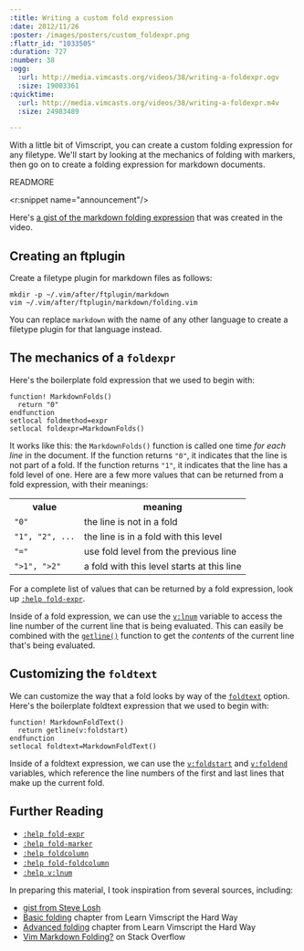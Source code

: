 ```yaml
--- 
:title: Writing a custom fold expression
:date: 2012/11/26
:poster: /images/posters/custom_foldexpr.png
:flattr_id: "1033505"
:duration: 727
:number: 38
:ogg: 
  :url: http://media.vimcasts.org/videos/38/writing-a-foldexpr.ogv
  :size: 19003361
:quicktime: 
  :url: http://media.vimcasts.org/videos/38/writing-a-foldexpr.m4v
  :size: 24983489

---
```


With a little bit of Vimscript, you can create a custom folding expression for any filetype. We'll start by looking at the mechanics of folding with markers, then go on to create a folding expression for markdown documents.

READMORE

<r:snippet name="announcement"/>

Here's [a gist of the markdown folding expression][gist] that was created in the video. 

## Creating an ftplugin

Create a filetype plugin for markdown files as follows:

    mkdir -p ~/.vim/after/ftplugin/markdown
    vim ~/.vim/after/ftplugin/markdown/folding.vim

You can replace `markdown` with the name of any other language to create a filetype plugin for that language instead.

## The mechanics of a `foldexpr`

Here's the boilerplate fold expression that we used to begin with:

    function! MarkdownFolds()
      return "0"
    endfunction
    setlocal foldmethod=expr
    setlocal foldexpr=MarkdownFolds()

It works like this: the `MarkdownFolds()` function is called one time *for each line* in the document. If the function returns `"0"`, it indicates that the line is not part of a fold. If the function returns `"1"`, it indicates that the line has a fold level of one. Here are a few more values that can be returned from a fold expression, with their meanings:

<table>
    <tr>
        <th>value</th>
        <th>meaning</th>
    </tr>
    <tr>
        <td><code>"0"</code></td>
        <td>the line is not in a fold</td>
    </tr>
    <tr>
        <td><code>"1", "2", ...</code></td>
        <td>the line is in a fold with this level</td>
    </tr>
    <tr>
        <td><code>"="</code></td>
        <td>use fold level from the previous line</td>
    </tr>
    <tr>
        <td><code>"&gt;1", "&gt;2"</code></td>
        <td>a fold with this level starts at this line</td>
    </tr>
</table>

For a complete list of values that can be returned by a fold expression, look up [`:help fold-expr`][fold-expr].

Inside of a fold expression, we can use the [`v:lnum`][v:lnum] variable to access the line number of the current line that is being evaluated. This can easily be combined with the [`getline()`][getline] function to get the *contents* of the current line that's being evaluated.

## Customizing the `foldtext`

We can customize the way that a fold looks by way of the [`foldtext`][foldtext] option. Here's the boilerplate foldtext expression that we used to begin with:

    function! MarkdownFoldText()
      return getline(v:foldstart)
    endfunction
    setlocal foldtext=MarkdownFoldText()

Inside of a foldtext expression, we can use the [`v:foldstart`][v:foldstart] and [`v:foldend`][v:foldend] variables, which reference the line numbers of the first and last lines that make up the current fold.

## Further Reading

* [`:help fold-expr`][fold-expr]
* [`:help fold-marker`][fold-marker]
* [`:help foldcolumn`][foldcolumn]
* [`:help fold-foldcolumn`][fold-foldcolumn]
* [`:help v:lnum`][v:lnum]

In preparing this material, I took inspiration from several sources, including:

* [gist from Steve Losh][gistsjl]
* [Basic folding][48] chapter from Learn Vimscript the Hard Way
* [Advanced folding][49] chapter from Learn Vimscript the Hard Way
* [Vim Markdown Folding?][q] on Stack Overflow


[foldcolumn]: http://vimdoc.sourceforge.net/htmldoc/options.html#'foldcolumn'
[fold-foldcolumn]: http://vimdoc.sourceforge.net/htmldoc/fold.html#fold-foldcolumn
[fold-expr]: http://vimdoc.sourceforge.net/htmldoc/fold.html#fold-expr
[fold-marker]: http://vimdoc.sourceforge.net/htmldoc/fold.html#fold-marker
[v:lnum]: http://vimdoc.sourceforge.net/htmldoc/eval.html#v:lnum
[v:foldstart]: http://vimdoc.sourceforge.net/htmldoc/eval.html#v:foldstart
[v:foldend]: http://vimdoc.sourceforge.net/htmldoc/eval.html#v:foldend
[getline]: http://vimdoc.sourceforge.net/htmldoc/eval.html#getline()
[foldtext]: http://vimdoc.sourceforge.net/htmldoc/options.html#'foldtext'
[gist]: https://gist.github.com/4149842

[gistsjl]: https://gist.github.com/1038710
[q]: http://stackoverflow.com/questions/3828606/vim-markdown-folding
[48]: http://learnvimscriptthehardway.stevelosh.com/chapters/48.html
[49]: http://learnvimscriptthehardway.stevelosh.com/chapters/49.html